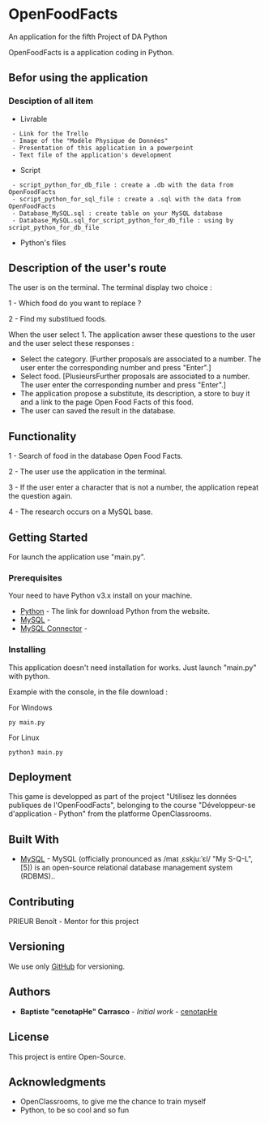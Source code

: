 # OpenFoodFacts

An application for the fifth Project of DA Python

OpenFoodFacts is a application coding in Python.

## Befor using the application

### Desciption of all item

* Livrable
```
 - Link for the Trello
 - Image of the "Modèle Physique de Données"
 - Presentation of this application in a powerpoint
 - Text file of the application's development
```

* Script
```
 - script_python_for_db_file : create a .db with the data from OpenFoodFacts
 - script_python_for_sql_file : create a .sql with the data from OpenFoodFacts
 - Database_MySQL.sql : create table on your MySQL database
 - Database_MySQL.sql_for_script_python_for_db_file : using by script_python_for_db_file
 ```

* Python's files

## Description of the user's route

The user is on the terminal. The terminal display two choice :

1 - Which food do you want to replace ?

2 - Find my substitued foods.

When the user select 1. The application awser these questions to the user and the user select these responses :

* Select the category. [Further proposals are associated to a number. The user enter the corresponding number and press "Enter".]
* Select food. [PlusieursFurther proposals are associated to a number. The user enter the corresponding number and press "Enter".]
* The application propose a substitute, its description, a store to buy it and a link to the page Open Food Facts of this food.
* The user can saved the result in the database.

## Functionality

1 - Search of food in the database Open Food Facts.

2 - The user use the application in the terminal.

3 - If the user enter a character that is not a number, the application repeat the question again.

4 - The research occurs on a MySQL base.

## Getting Started

For launch the application use "main.py".

### Prerequisites

Your need to have Python v3.x install on your machine.

* [Python](https://www.python.org/downloads/) - The link for download Python from the website.
* [MySQL]() - 
* [MySQL Connector]() -

### Installing

This application doesn't need installation for works. Just launch "main.py" with python.

Example with the console, in the file download :

For Windows

```
py main.py
```

For Linux

```
python3 main.py
```

## Deployment

This game is developped  as part of the project "Utilisez les données publiques de l'OpenFoodFacts", belonging to the course "Développeur-se d'application - Python" from the platforme OpenClassrooms.

## Built With

* [MySQL](https://www.mysql.com/) - MySQL (officially pronounced as /maɪ ˌɛskjuːˈɛl/ "My S-Q-L",[5]) is an open-source relational database management system (RDBMS)..

## Contributing

PRIEUR Benoît - Mentor for this project

## Versioning

We use only [GitHub](https://github.com/cenotapHe/OpenFoodFacts) for versioning.

## Authors

* **Baptiste "cenotapHe" Carrasco** - *Initial work* - [cenotapHe](https://github.com/cenotapHe)

## License

This project is entire Open-Source.

## Acknowledgments

* OpenClassrooms, to give me the chance to train myself
* Python, to be so cool and so fun
